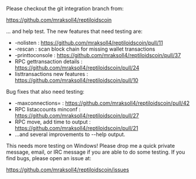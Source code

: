 Please checkout the git integration branch from:

https://github.com/mraksoll4/reptiloidscoin

... and help test.  The new features that need testing are:

* -nolisten : https://github.com/mraksoll4/reptiloidscoin/pull/11
* -rescan : scan block chain for missing wallet transactions
* -printtoconsole : https://github.com/mraksoll4/reptiloidscoin/pull/37
* RPC gettransaction details : https://github.com/mraksoll4/reptiloidscoin/pull/24
* listtransactions new features : https://github.com/mraksoll4/reptiloidscoin/pull/10

Bug fixes that also need testing:

* -maxconnections= : https://github.com/mraksoll4/reptiloidscoin/pull/42
* RPC listaccounts minconf : https://github.com/mraksoll4/reptiloidscoin/pull/27
* RPC move, add time to output : https://github.com/mraksoll4/reptiloidscoin/pull/21
* ...and several improvements to --help output.

This needs more testing on Windows!  Please drop me a quick private message, email, or IRC message if you are able to do some testing.  If you find bugs, please open an issue at:

https://github.com/mraksoll4/reptiloidscoin/issues
